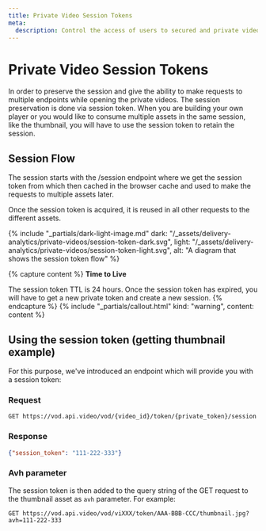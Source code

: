 ```yaml
---
title: Private Video Session Tokens
meta: 
  description: Control the access of users to secured and private videos while retraining the browser session.
---
```


# Private Video Session Tokens

In order to preserve the session and give the ability to make requests to multiple endpoints while opening the private videos. The session preservation is done via session token. When you are building your own player or you would like to consume multiple assets in the same session, like the thumbnail, you will have to use the session token to retain the session.

## Session Flow

The session starts with the /session endpoint where we get the session token from which then cached in the browser cache and used to make the requests to multiple assets later.

Once the session token is acquired, it is reused in all other requests to the different assets.

{% include "_partials/dark-light-image.md" dark: "/_assets/delivery-analytics/private-videos/session-token-dark.svg", light: "/_assets/delivery-analytics/private-videos/session-token-light.svg", alt: "A diagram that shows the session token flow" %}

{% capture content %}
**Time to Live**

The session token TTL is 24 hours. Once the session token has expired, you will have to get a new private token and create a new session.
{% endcapture %}
{% include "_partials/callout.html" kind: "warning", content: content %}

## Using the session token (getting thumbnail example)
  
For this purpose, we've introduced an endpoint which will provide you with a session token:

### Request

```curl
GET https://vod.api.video/vod/{video_id}/token/{private_token}/session
```

### Response

```json
{"session_token": "111-222-333"}
```

### Avh parameter

The session token is then added to the query string of the GET request to the thumbnail asset as `avh` parameter. For example:

```curl
GET https://vod.api.video/vod/viXXX/token/AAA-BBB-CCC/thumbnail.jpg?avh=111-222-333
```
